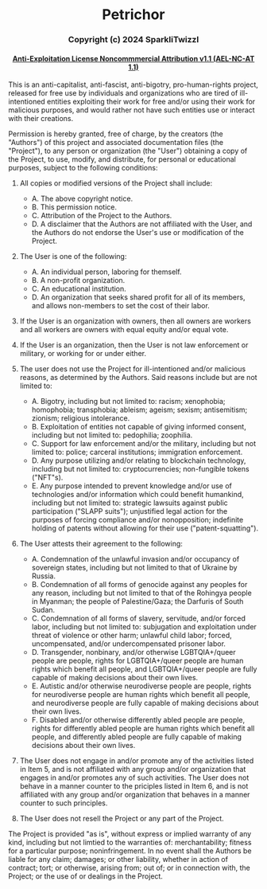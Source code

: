 <h1 align="center">Petrichor</h1>
<h3 align="center">Copyright (c) 2024 SparkliTwizzl</h3>

<h4 align="center"><a href="https://github.com/SparkliTwizzl/anti-exploitation-license/releases/tag/AEL-1.1">Anti-Exploitation License Noncommmercial Attribution v1.1 (AEL-NC-AT 1.1)</a></h4>

This is an anti-capitalist, anti-fascist, anti-bigotry, pro-human-rights project, released for free use by individuals and organizations who are tired of ill-intentioned entities exploiting their work for free and/or using their work for malicious purposes, and would rather not have such entities use or interact with their creations.


Permission is hereby granted, free of charge, by the creators (the "Authors") of this project and associated documentation files (the "Project"), to any person or organization (the "User") obtaining a copy of the Project, to use, modify, and distribute, for personal or educational purposes, subject to the following conditions:

1. All copies or modified versions of the Project shall include:
	- A. The above copyright notice.
	- B. This permission notice.
	- C. Attribution of the Project to the Authors.
	- D. A disclaimer that the Authors are not affiliated with the User, and the Authors do not endorse the User's use or modification of the Project.

2. The User is one of the following:
	- A. An individual person, laboring for themself.
	- B. A non-profit organization.
	- C. An educational institution.
	- D. An organization that seeks shared profit for all of its members, and allows non-members to set the cost of their labor.

3. If the User is an organization with owners, then all owners are workers and all workers are owners with equal equity and/or equal vote.

4. If the User is an organization, then the User is not law enforcement or military, or working for or under either.

5. The user does not use the Project for ill-intentioned and/or malicious reasons, as determined by the Authors. Said reasons include but are not limited to:
	- A. Bigotry, including but not limited to: racism; xenophobia; homophobia; transphobia; ableism; ageism; sexism; antisemitism; zionism; religious intolerance.
	- B. Exploitation of entities not capable of giving informed consent, including but not limited to: pedophilia; zoophilia.
	- C. Support for law enforcement and/or the military, including but not limited to: police; carceral institutions; immigration enforcement.
	- D. Any purpose utilizing and/or relating to blockchain technology, including but not limited to: cryptocurrencies; non-fungible tokens ("NFT"s).
	- E. Any purpose intended to prevent knowledge and/or use of technologies and/or information which could benefit humankind, including but not limited to: strategic lawsuits against public participation ("SLAPP suits"); unjustified legal action for the purposes of forcing compliance and/or nonopposition; indefinite holding of patents without allowing for their use ("patent-squatting").

6. The User attests their agreement to the following:
	- A. Condemnation of the unlawful invasion and/or occupancy of sovereign states, including but not limited to that of Ukraine by Russia.
	- B. Condemnation of all forms of genocide against any peoples for any reason, including but not limited to that of the Rohingya people in Myanman; the people of Palestine/Gaza; the Darfuris of South Sudan.
	- C. Condemnation of all forms of slavery, servitude, and/or forced labor, including but not limited to: subjugation and exploitation under threat of violence or other harm; unlawful child labor; forced, uncompensated, and/or undercompensated prisoner labor.
	- D. Transgender, nonbinary, and/or otherwise LGBTQIA+/queer people are people, rights for LGBTQIA+/queer people are human rights which benefit all people, and LGBTQIA+/queer people are fully capable of making decisions about their own lives.
	- E. Autistic and/or otherwise neurodiverse people are people, rights for neurodiverse people are human rights which benefit all people, and neurodiverse people are fully capable of making decisions about their own lives.
	- F. Disabled and/or otherwise differently abled people are people, rights for differently abled people are human rights which benefit all people, and differently abled people are fully capable of making decisions about their own lives.

7. The User does not engage in and/or promote any of the activities listed in Item 5, and is not affiliated with any group and/or organization that engages in and/or promotes any of such activities. The User does not behave in a manner counter to the priciples listed in Item 6, and is not affiliated with any group and/or organization that behaves in a manner counter to such principles.

8. The User does not resell the Project or any part of the Project.


The Project is provided "as is", without express or implied warranty of any kind, including but not limtied to the warranties of: merchantability; fitness for a particular purpose; noninfringement. In no event shall the Authors be liable for any claim; damages; or other liability, whether in action of contract; tort; or otherwise, arising from; out of; or in connection with, the Project; or the use of or dealings in the Project.
